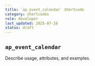 ```yaml
---
title: `ap_event_calendar` Shortcode
category: shortcodes
role: developer
last_updated: 2025-07-28
status: draft
---
```


## `ap_event_calendar`

Describe usage, attributes, and examples.
